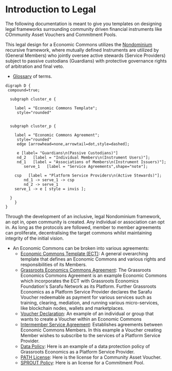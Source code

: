 # Introduction to Legal

The following documentation is meant to give you templates on designing legal frameworks surrounding community driven financial instruments like COmmunity Asset Vouchers and Commitment Pools.

This legal design for a Economic Commons utilizes the [Nondominium](https://wiki.p2pfoundation.net/Nondominium) recursive framework, where mutually defined Instruments are utilized by (General Members) who jointly oversee active stewards (Service Providers) subject to passive custodians (Guardians) with protective governance rights of arbitration and final veto.

* [Glossary](/edu/glossary/) of terms.

```graphviz dot econ_commons1.svg
digraph D {
 compound=true;

  subgraph cluster_e {

    label = "Economic Commons Template";
     style="rounded"


  subgraph cluster_p {

    label = "Economic Commons Agreement";
     style="rounded"
     edge [arrowhead=none,arrowtail=dot,style=dashed];

     e [label= "Guardians\n(Passive Custodians)"]
     nd_2   [label = "Individual Members\n(Instrument Users)"];
     nd_1   [label = "Associations of Members\n(Instrument Issuers)"];
     	serve_1   [label = "Service Agreements",shape="note"];

	csp   [label = "Platform Service Providers\n(Active Stewards)"];
        nd_1 -> serve_1 -> csp
        nd_2 -> serve_1
	serve_1 -> e [ style = invis ];

  }
    }
}
```

Through the development of an inclusive, legal Nondominium framework, an opt in, open community is created. Any individual or association can opt in. As long as the protocols are followed, member to member agreements can proliferate, decentralising the target commons whilst maintaining integrity of the initial vision.

- An Economic Commons can be broken into various agreements:
    * [Economic Commons Template (ECT)](/commons/template/): A general overarching template that defines an Economic Commons and various rights and responsibilities of its Members.
    * [Grassroots Economics Commons Agreement](/commons/agreement/): The Grassroots Economics Commons Agreement is an example Economic Commons which incorporates the ECT with Grassroots Economics Foundation's Sarafu Network as its Platform. Further Grassroots Economics as a Platform Service Provider declares the Sarafu Voucher redeemable as payment for various services such as training, clearing, mediation, and running various micro-services, like blockchain nodes, wallets and marketplaces.
    * [Voucher Declaration](/commons/voucher/): An example of an individual or group that wants to create a Voucher within an Economic Commons
    * [Intermember Service Agreement](/commons/service/): Establishes agreements between Economic Commons Members. In this example a Voucher creating Member wishes to subscribe to the services of a Platform Service Provider.
    * [Data Policy](/commons/data_policy/): Here is an example of a data protection policy of Grassroots Economics as a Platform Service Provider.
    * [PATH License](/commons/path/): Here is the license for a Community Asset Voucher.
    * [SPROUT Policy](/commons/sprout/): Here is an license for a Commitment Pool.
    


